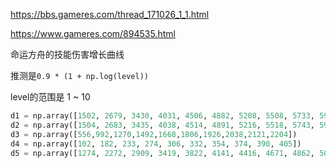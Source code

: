 https://bbs.gameres.com/thread_171026_1_1.html

https://www.gameres.com/894535.html





命运方舟的技能伤害增长曲线

推测是`0.9 * (1 + np.log(level))`

level的范围是 1 ~ 10

```python
d1 = np.array([1502, 2679, 3430, 4031, 4506, 4882, 5208, 5508, 5733, 5959])
d2 = np.array([1504, 2683, 3435, 4038, 4514, 4891, 5216, 5518, 5743, 5969])
d3 = np.array([556,992,1270,1492,1668,1806,1926,2038,2121,2204])
d4 = np.array([102, 182, 233, 274, 306, 332, 354, 374, 390, 405])
d5 = np.array([1274, 2272, 2909, 3419, 3822, 4141, 4416, 4671, 4862, 5053])

```


